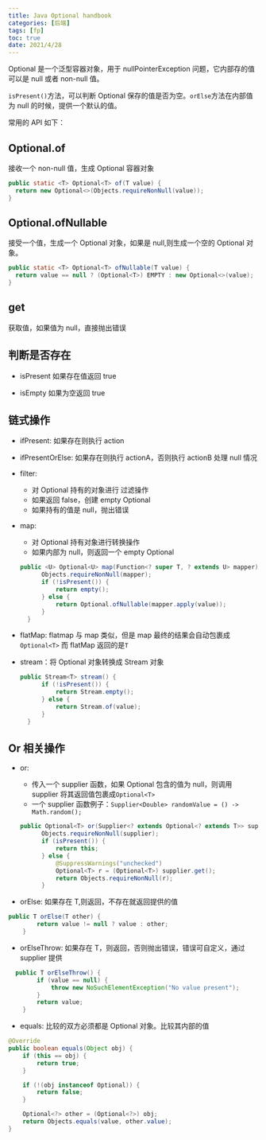 ```yaml
---
title: Java Optional handbook
categories: [后端]
tags: [fp]
toc: true
date: 2021/4/28
---
```


Optional 是一个泛型容器对象，用于 nullPointerException 问题，它内部存的值可以是 null 或者 non-null 值。

`isPresent()`方法，可以判断 Optional 保存的值是否为空。`orElse`方法在内部值为 null 的时候，提供一个默认的值。

常用的 API 如下：

<!-- more -->

## Optional.of

接收一个 non-null 值，生成 Optional 容器对象

```java
public static <T> Optional<T> of(T value) {
  return new Optional<>(Objects.requireNonNull(value));
}
```

## Optional.ofNullable

接受一个值，生成一个 Optional 对象，如果是 null,则生成一个空的 Optional 对象。

```java
public static <T> Optional<T> ofNullable(T value) {
  return value == null ? (Optional<T>) EMPTY : new Optional<>(value);
}
```

## get

获取值，如果值为 null，直接抛出错误

## 判断是否存在

- isPresent 如果存在值返回 true

- isEmpty 如果为空返回 true

## 链式操作

- ifPresent: 如果存在则执行 action

- ifPresentOrElse: 如果存在则执行 actionA，否则执行 actionB 处理 null 情况

- filter:

  - 对 Optional 持有的对象进行 过滤操作
  - 如果返回 false，创建 empty Optional
  - 如果持有的值是 null，抛出错误

- map:
  - 对 Optional 持有对象进行转换操作
  - 如果内部为 null，则返回一个 empty Optional
  ```java
  public <U> Optional<U> map(Function<? super T, ? extends U> mapper) {
        Objects.requireNonNull(mapper);
        if (!isPresent()) {
            return empty();
        } else {
            return Optional.ofNullable(mapper.apply(value));
        }
    }
  ```

* flatMap: flatmap 与 map 类似，但是 map 最终的结果会自动包裹成`Optional<T>` 而 flatMap 返回的是`T`

- stream：将 Optional 对象转换成 Stream 对象
  ```java
  public Stream<T> stream() {
        if (!isPresent()) {
            return Stream.empty();
        } else {
            return Stream.of(value);
        }
    }
  ```

## Or 相关操作

- or:

  - 传入一个 supplier 函数，如果 Optional 包含的值为 null，则调用 supplier 将其返回值包裹成`Optional<T>`
  - 一个 supplier 函数例子：`Supplier<Double> randomValue = () -> Math.random();`

  ```java
  public Optional<T> or(Supplier<? extends Optional<? extends T>> supplier) {
        Objects.requireNonNull(supplier);
        if (isPresent()) {
            return this;
        } else {
            @SuppressWarnings("unchecked")
            Optional<T> r = (Optional<T>) supplier.get();
            return Objects.requireNonNull(r);
        }
  ```

* orElse: 如果存在 T,则返回，不存在就返回提供的值

```java
public T orElse(T other) {
        return value != null ? value : other;
    }
```

- orElseThrow: 如果存在 T，则返回，否则抛出错误，错误可自定义，通过 supplier 提供

```java
  public T orElseThrow() {
        if (value == null) {
            throw new NoSuchElementException("No value present");
        }
        return value;
    }
```

- equals: 比较的双方必须都是 Optional 对象。比较其内部的值

```java
@Override
public boolean equals(Object obj) {
    if (this == obj) {
        return true;
    }

    if (!(obj instanceof Optional)) {
        return false;
    }

    Optional<?> other = (Optional<?>) obj;
    return Objects.equals(value, other.value);
}
```

